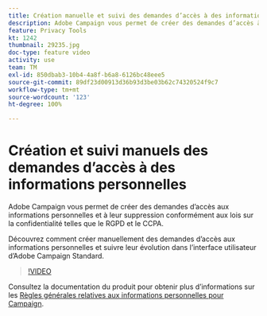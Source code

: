 ```yaml
---
title: Création manuelle et suivi des demandes d’accès à des informations personnelles via l’interface utilisateur d’Adobe Campaign
description: Adobe Campaign vous permet de créer des demandes d’accès à des informations personnelles et de les supprimer conformément aux lois sur la confidentialité telles que le RGPD et le CCPA. Découvrez comment créer manuellement des demandes d’accès aux informations personnelles et suivre leur évolution dans l’interface utilisateur d’Adobe Campaign Standard.
feature: Privacy Tools
kt: 1242
thumbnail: 29235.jpg
doc-type: feature video
activity: use
team: TM
exl-id: 850dbab3-10b4-4a8f-b6a8-6126bc48eee5
source-git-commit: 89df23d00913d36b93d3be03b62c74320524f9c7
workflow-type: tm+mt
source-wordcount: '123'
ht-degree: 100%

---
```


# Création et suivi manuels des demandes d’accès à des informations personnelles

Adobe Campaign vous permet de créer des demandes d’accès aux informations personnelles et à leur suppression conformément aux lois sur la confidentialité telles que le RGPD et le CCPA.

Découvrez comment créer manuellement des demandes d’accès aux informations personnelles et suivre leur évolution dans l’interface utilisateur d’Adobe Campaign Standard.

>[!VIDEO](https://video.tv.adobe.com/v/29235?quality=12&learn=on)

Consultez la documentation du produit pour obtenir plus d’informations sur les [Règles générales relatives aux informations personnelles pour Campaign](https://experienceleague.adobe.com/docs/campaign-standard/using/getting-started/privacy/privacy-management.html?lang=fr).
